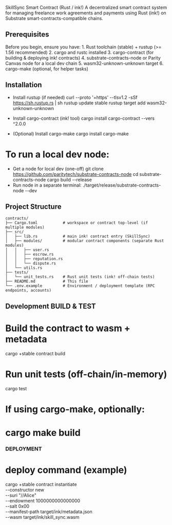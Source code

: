  SkillSync Smart Contract (Rust / ink!)
   A decentralized smart contract system for managing freelance work agreements and payments using Rust (ink!) on Substrate smart-contracts-compatible chains.

## Prerequisites
   Before you begin, ensure you have:
      1. Rust toolchain (stable) + rustup (>= 1.56 recommended)
      2. cargo and rustc installed
      3. cargo-contract (for building & deploying ink! contracts)
      4. substrate-contracts-node or Parity Canvas node for a local dev chain
      5. wasm32-unknown-unknown target
      6. cargo-make (optional, for helper tasks)

## Installation

* Install rustup (if needed)
   curl --proto '=https' --tlsv1.2 -sSf https://sh.rustup.rs | sh
   rustup update stable
   rustup target add wasm32-unknown-unknown

* Install cargo-contract (ink! tool)
   cargo install cargo-contract --vers ^2.0.0

* (Optional) Install cargo-make
   cargo install cargo-make
  
# To run a local dev node:
   * Get a node for local dev (one-off)
      git clone https://github.com/paritytech/substrate-contracts-node
      cd substrate-contracts-node
      cargo build --release
   * Run node in a separate terminal:
      ./target/release/substrate-contracts-node --dev



## Project Structure

```
contracts/
├── Cargo.toml           # workspace or contract top-level (if multiple modules)
├── src/
│   ├── lib.rs           # main ink! contract entry (SkillSync)
│   ├── modules/         # modular contract components (separate Rust modules)
│   │   ├── user.rs
│   │   ├── escrow.rs
│   │   ├── reputation.rs
│   │   └── dispute.rs
│   └── utils.rs
├── tests/
│   └── unit_tests.rs    # Rust unit tests (ink! off-chain tests)
├── README.md            # This file
└── .env.example         # Environment / deployment template (RPC endpoints, accounts)

```

## Development BUILD & TEST
   # Build the contract to wasm + metadata
   cargo +stable contract build
   
   # Run unit tests (off-chain/in-memory)
   cargo test
   
   # If using cargo-make, optionally:
   # cargo make build



### DEPLOYMENT

# deploy command (example)
cargo +stable contract instantiate \
  --constructor new \
  --suri "//Alice" \
  --endowment 1000000000000000 \
  --salt 0x00 \
  --manifest-path target/ink/metadata.json \
  --wasm target/ink/skill_sync.wasm



